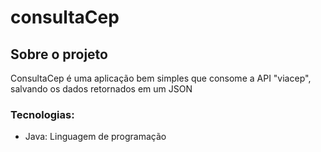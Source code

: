 # consultaCep

## Sobre o projeto
ConsultaCep é uma aplicação bem simples que consome a API "viacep", salvando os dados retornados em um JSON

### Tecnologias:
- Java: Linguagem de programação
